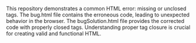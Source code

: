 This repository demonstrates a common HTML error: missing or unclosed tags. The bug.html file contains the erroneous code, leading to unexpected behavior in the browser. The bugSolution.html file provides the corrected code with properly closed tags.  Understanding proper tag closure is crucial for creating valid and functional HTML.